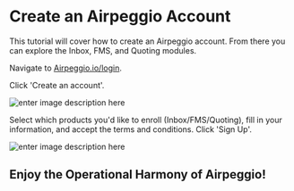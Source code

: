 # Create an Airpeggio Account

This tutorial will cover how to create an Airpeggio account. From there you can explore the Inbox, FMS, and Quoting modules.

Navigate to [Airpeggio.io/login](https://airpegg.io/).

Click 'Create an account'.

![enter image description here](https://eng-prod.nyc3.cdn.digitaloceanspaces.com/knowledge-base/sign-up/sign-up-1.png)


Select which products you'd like to enroll (Inbox/FMS/Quoting), fill in your information, and accept the terms and conditions. Click 'Sign Up'.

![enter image description here](https://eng-prod.nyc3.cdn.digitaloceanspaces.com/knowledge-base/sign-up/sign-up-2.png)

## Enjoy the Operational Harmony of Airpeggio!
<!--stackedit_data:
eyJoaXN0b3J5IjpbLTM0MzQ0NDQ2NiwtOTU4MjUwMTcyXX0=
-->